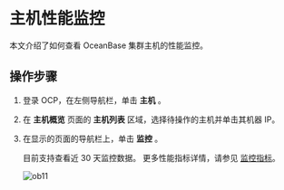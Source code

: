 # 主机性能监控

本文介绍了如何查看 OceanBase 集群主机的性能监控。

## 操作步骤

1. 登录 OCP，在左侧导航栏，单击 **主机** 。

2. 在 **主机概览** 页面的 **主机列表** 区域，选择待操作的主机并单击其机器 IP。

3. 在显示的页面的导航栏上，单击 **监控** 。

   目前支持查看近 30 天监控数据。 更多性能指标详情，请参见 [监控指标](https://www.oceanbase.com/docs/community-ocp-cn-10000000000866676)。

   ![ob11](https://help-static-aliyun-doc.aliyuncs.com/assets/img/zh-CN/8729721461/p347740.png)
